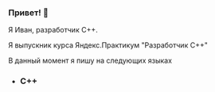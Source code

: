 ### Привет! 👋

Я Иван, разработчик С++.

Я выпускник курса Яндекс.Практикум "Разработчик С++"

В данный момент я пишу на следующих языках
- ### C++

<!--
**Aervertery/Aervertery** is a ✨ _special_ ✨ repository because its `README.md` (this file) appears on your GitHub profile.

Here are some ideas to get you started:

- 🔭 I’m currently working on ...
- 🌱 I’m currently learning ...
- 👯 I’m looking to collaborate on ...
- 🤔 I’m looking for help with ...
- 💬 Ask me about ...
- 📫 How to reach me: ...
- 😄 Pronouns: ...
- ⚡ Fun fact: ...
-->
